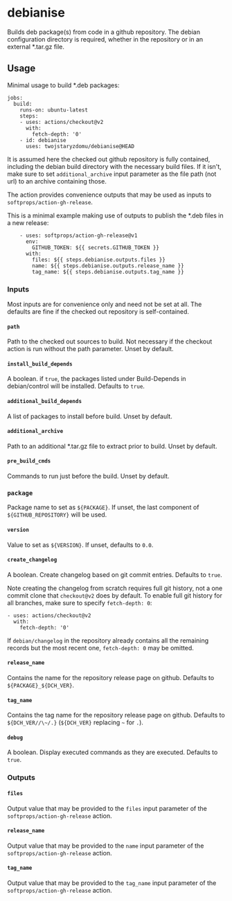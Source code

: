 # debianise

Builds deb package(s) from code in a github repository. The debian configuration directory is required, whether in the repository or in an external *.tar.gz file.

## Usage

Minimal usage to build *.deb packages:

    jobs:
      build:
        runs-on: ubuntu-latest
        steps:
        - uses: actions/checkout@v2
          with:
            fetch-depth: '0'
        - id: debianise
          uses: twojstaryzdomu/debianise@HEAD

It is assumed here the checked out github repository is fully contained, including the debian build directory with the necessary build files. If it isn't, make sure to set `additional_archive` input parameter as the file path (not url) to an archive containing those.

The action provides convenience outputs that may be used as inputs to `softprops/action-gh-release`.

This is a minimal example making use of outputs to publish the *.deb files in a new release:

        - uses: softprops/action-gh-release@v1
          env:
            GITHUB_TOKEN: ${{ secrets.GITHUB_TOKEN }}
          with:
            files: ${{ steps.debianise.outputs.files }}
            name: ${{ steps.debianise.outputs.release_name }}
            tag_name: ${{ steps.debianise.outputs.tag_name }}

### Inputs

Most inputs are for convenience only and need not be set at all. The defaults are fine if the checked out repository is self-contained.

#### `path`

Path to the checked out sources to build. Not necessary if the checkout action is run without the path parameter. Unset by default.

#### `install_build_depends`

A boolean. if `true`, the packages listed under
Build-Depends in debian/control will be installed. Defaults to `true`.

#### `additional_build_depends`

A list of packages to install before build. Unset by default.

#### `additional_archive`

Path to an additional *.tar.gz file to extract prior to build. Unset by default.

#### `pre_build_cmds`

Commands to run just before the build. Unset by default.

### `package`

Package name to set as `${PACKAGE}`. If unset, the last component of `${GITHUB_REPOSITORY}` will be used.

#### `version`

Value to set as `${VERSION}`. If unset, defaults to `0.0`.

#### `create_changelog`

A boolean. Create changelog based on git commit entries. Defaults to `true`.

Note creating the changelog from scratch requires full git history, not a one commit clone
that `checkout@v2` does by default. To enable full git history for all branches,
make sure to specify `fetch-depth: 0`:

    - uses: actions/checkout@v2
      with:
        fetch-depth: '0'

If `debian/changelog` in the repository already contains all the remaining records
but the most recent one, `fetch-depth: 0`  may be omitted.

#### `release_name`

Contains the name for the repository release page on github. Defaults to
`${PACKAGE}_${DCH_VER}`.

#### `tag_name`

Contains the tag name for the repository release page on github. Defaults to
`${DCH_VER//\~/.}` (`${DCH_VER}` replacing `~` for `.`).

#### `debug`

A boolean. Display executed commands as they are executed. Defaults to `true`.

### Outputs

#### `files`

Output value that may be provided to the `files` input parameter of the `softprops/action-gh-release` action. 

#### `release_name`

Output value that may be provided to the `name` input parameter of the `softprops/action-gh-release` action. 

#### `tag_name`

Output value that may be provided to the `tag_name` input parameter of the `softprops/action-gh-release` action. 
